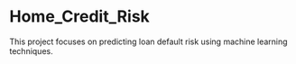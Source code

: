 # Home_Credit_Risk
This project focuses on predicting loan default risk using machine learning techniques.
